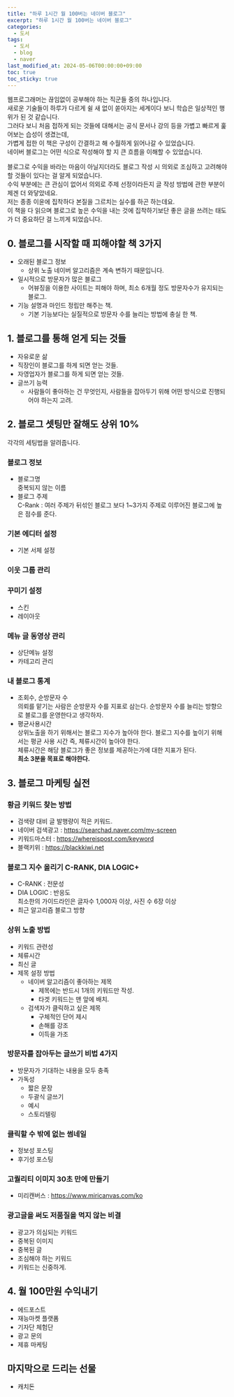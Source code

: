 ```yaml
---
title: "하루 1시간 월 100버는 네이버 블로그"
excerpt: "하루 1시간 월 100버는 네이버 블로그"
categories:
  - 도서
tags:
  - 도서
  - blog
  - naver
last_modified_at: 2024-05-06T00:00:00+09:00
toc: true
toc_sticky: true
---
```


웹프로그래머는 끊임없이 공부해야 하는 직군들 중의 하나입니다.  
새로운 기술들이 하루가 다르게 쉴 새 없이 쏟아지는 세계이다 보니 학습은 일상적인 행위가 된 것 같습니다.  
그러다 보니 처음 접하게 되는 것들에 대해서는 공식 문서나 강의 등을 가볍고 빠르게 훑어보는 습성이 생겼는데,  
가볍게 접한 이 책은 구성이 간결하고 해 수월하게 읽어나갈 수 있었습니다.  
네이버 블로그는 어떤 식으로 작성해야 할 지 큰 흐름을 이해할 수 있었습니다.

블로그로 수익을 바라는 마음이 아닐지더라도 블로그 작성 시 의외로 조심하고 고려해야 할 것들이 있다는 걸 알게 되었습니다.  
수익 부분에는 큰 관심이 없어서 의외로 주제 선정이라든지 글 작성 방법에 관한 부분이 제겐 더 와닿았네요.  
저는 종종 이윤에 집착하다 본질을 그르치는 실수를 하곤 하는데요.  
이 책을 다 읽으며 블로그로 높은 수익을 내는 것에 집착하기보단 좋은 글을 쓰려는 태도가 더 중요하단 걸 느끼게 되었습니다.

## 0. 블로그를 시작할 때 피해야할 책 3가지

- 오래된 블로그 정보
  - 상위 노출 네이버 알고리즘은 계속 변하기 때문입니다.
- 일시적으로 방문자가 많은 블로그
  - 어뷰징을 이용한 사이트는 피해야 하며, 최소 6개월 정도 방문자수가 유지되는 블로그.
- 기능 설명과 마인드 정립만 해주는 책.
  - 기본 기능보다는 실질적으로 방문자 수를 늘리는 방법에 충실 한 책.

## 1. 블로그를 통해 얻게 되는 것들

- 자유로운 삶
- 직장인이 블로그를 하게 되면 얻는 것들.
- 자영업자가 블로그를 하게 되면 얻는 것들.
- 글쓰기 능력
  - 사람들이 좋아하는 건 무엇인지, 사람들을 잡아두기 위해 어떤 방식으로 진행되어야 하는지 고려.

## 2. 블로그 셋팅만 잘해도 상위 10%

각각의 세팅법을 알려줍니다.

### 블로그 정보

- 블로그명  
  중복되지 않는 이름
- 블로그 주제  
  C-Rank : 여러 주제가 뒤섞인 블로그 보다 1~3가지 주제로 이루어진 블로그에 높은 점수를 준다.

### 기본 에디터 설정

- 기본 서체 설정

### 이웃 그룹 관리

### 꾸미기 설정

- 스킨
- 레이아웃

### 메뉴 글 동영상 관리

- 상단메뉴 설정
- 카테고리 관리

### 내 블로그 통계

- 조회수, 순방문자 수  
  의뢰를 맡기는 사람은 순방문자 수를 지표로 삼는다. 순방문자 수를 늘리는 방향으로 블로그를 운영한다고 생각하자.
- 평균사용시간  
  상위노출을 하기 위해서는 블로그 지수가 높아야 한다. 블로그 지수를 높이기 위해서는 평균 사용 시간 즉, 체류시간이 높아야 한다.  
  체류시간은 해당 블로그가 좋은 정보를 제공하는가에 대한 지표가 된다.  
  **최소 3분을 목표로 해야한다.**

## 3. 블로그 마케팅 실전

### 황금 키워드 찾는 방법

- 검색량 대비 글 발행량이 적은 키워드.
- 네이버 검색광고 : https://searchad.naver.com/my-screen
- 키워드마스터 : https://whereispost.com/keyword
- 블랙키위 : https://blackkiwi.net

### 블로그 지수 올리기 C-RANK, DIA LOGIC+

- C-RANK : 전문성
- DIA LOGIC : 반응도  
  최소한의 가이드라인은 글자수 1,000자 이상, 사진 수 6장 이상
- 최근 알고리즘 블로그 방향

### 상위 노출 방법

- 키워드 관련성
- 체류시간
- 최신 글
- 제목 설정 방법
  - 네이버 알고리즘이 좋아하는 제목
    - 제목에는 반드시 1개의 키워드만 작성.
    - 타겟 키워드는 맨 앞에 배치.
  - 검색자가 클릭하고 싶은 제목
    - 구체적인 단어 제시
    - 손해를 강조
    - 이득을 가조

### 방문자를 잡아두는 글쓰기 비법 4가지

- 방문자가 기대하는 내용을 모두 충족
- 가독성
  - 짧은 문장
  - 두괄식 글쓰기
  - 예시
  - 스토리텔링

### 클릭할 수 밖에 없는 썸네일

- 정보성 포스팅
- 후기성 포스팅

### 고퀄리티 이미지 30초 만에 만들기

- 미리캔버스 : https://www.miricanvas.com/ko

### 광고글을 써도 저품질을 먹지 않는 비결

- 광고가 의심되는 키워드
- 중복된 이미지
- 중복된 글
- 조심해야 하는 키워드
- 키워드는 신중하게.

## 4. 월 100만원 수익내기

- 에드포스트
- 재능마켓 플랫폼
- 기자단 체험단
- 광고 문의
- 제휴 마케팅

## 마지막으로 드리는 선물

- 캐치돈
